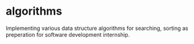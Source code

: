 # algorithms

Implementing various data structure algorithms for searching, sorting as preperation for software development internship.
